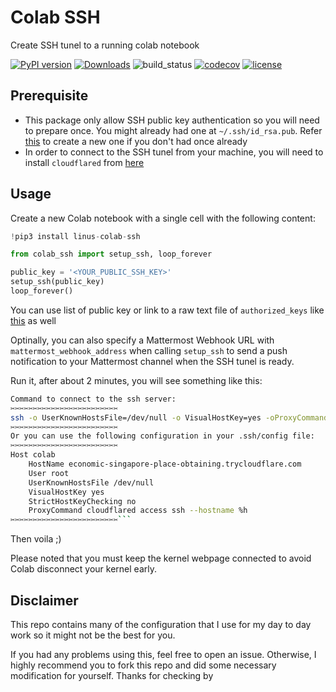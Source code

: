 # Colab SSH

Create SSH tunel to a running colab notebook

[![PyPI version](https://badge.fury.io/py/linus-colab-ssh.svg)](https://badge.fury.io/py/linus-colab-ssh)
[![Downloads](https://pepy.tech/badge/linus-colab-ssh)](https://pepy.tech/project/linus-colab-ssh)
![build_status](https://github.com/lamhoangtung/colab_ssh/workflows/Colab%20SSH/badge.svg)
[![codecov](https://codecov.io/gh/lamhoangtung/colab_ssh/branch/master/graph/badge.svg)](https://codecov.io/gh/Techainer/mlchain-python)
[![license](https://img.shields.io/badge/License-MIT-blue.svg)](https://github.com/lamhoangtung/colab_ssh/blob/master/LICENSE)

## Prerequisite
- This package only allow SSH public key authentication so you will need to prepare once. You might already had one at `~/.ssh/id_rsa.pub`. Refer [this](https://www.digitalocean.com/community/tutorials/how-to-configure-ssh-key-based-authentication-on-a-linux-server) to create a new one if you don't had once already
- In order to connect to the SSH tunel from your machine, you will need to install `cloudflared` from [here](https://developers.cloudflare.com/argo-tunnel/downloads)


## Usage

Create a new Colab notebook with a single cell with the following content:
```python
!pip3 install linus-colab-ssh

from colab_ssh import setup_ssh, loop_forever

public_key = '<YOUR_PUBLIC_SSH_KEY>'
setup_ssh(public_key)
loop_forever()
```

You can use list of public key or link to a raw text file of `authorized_keys` like [this](https://gist.githubusercontent.com/lamhoangtung/4fca574da11ef45869bdfea8062417b5/raw/320893c60a5a150f61481899201664761136fae7/authorized_keys) as well

Optinally, you can also specify a Mattermost Webhook URL with `mattermost_webhook_address` when calling `setup_ssh` to send a push notification to your Mattermost channel when the SSH tunel is ready.

Run it, after about 2 minutes, you will see something like this:

```bash
Command to connect to the ssh server:
✂️✂️✂️✂️✂️✂️✂️✂️✂️✂️✂️✂️✂️✂️✂️✂️✂️✂️✂️✂️✂️✂️✂️✂️
ssh -o UserKnownHostsFile=/dev/null -o VisualHostKey=yes -oProxyCommand="cloudflared access ssh --hostname %h" root@economic-singapore-place-obtaining.trycloudflare.com
✂️✂️✂️✂️✂️✂️✂️✂️✂️✂️✂️✂️✂️✂️✂️✂️✂️✂️✂️✂️✂️✂️✂️✂️
Or you can use the following configuration in your .ssh/config file:
✂️✂️✂️✂️✂️✂️✂️✂️✂️✂️✂️✂️✂️✂️✂️✂️✂️✂️✂️✂️✂️✂️✂️✂️
Host colab
	HostName economic-singapore-place-obtaining.trycloudflare.com
	User root
	UserKnownHostsFile /dev/null
	VisualHostKey yes
	StrictHostKeyChecking no
	ProxyCommand cloudflared access ssh --hostname %h
✂️✂️✂️✂️✂️✂️✂️✂️✂️✂️✂️✂️✂️✂️✂️✂️✂️✂️✂️✂️✂️✂️✂️✂️```
```

Then voila ;)

Please noted that you must keep the kernel webpage connected to avoid Colab disconnect your kernel early.

## Disclaimer

This repo contains many of the configuration that I use for my day to day work so it might not be the best for you.

If you had any problems using this, feel free to open an issue. Otherwise, I highly recommend you to fork this repo and did some necessary modification for yourself. Thanks for checking by

